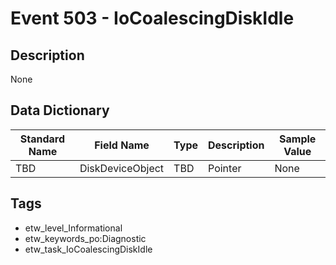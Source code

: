 # Event 503 - IoCoalescingDiskIdle

## Description
None

## Data Dictionary
|Standard Name|Field Name|Type|Description|Sample Value|
|---|---|---|---|---|
|TBD|DiskDeviceObject|TBD|Pointer|None|None|

## Tags
* etw_level_Informational
* etw_keywords_po:Diagnostic
* etw_task_IoCoalescingDiskIdle